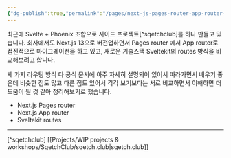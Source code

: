 ```yaml
---
{"dg-publish":true,"permalink":"/pages/next-js-pages-router-app-router-and-svelte-routes/","created":"2024-08-29","updated":"2024-09-01T16:11:00"}
---
```


최근에 Svelte + Phoenix 조합으로 사이드 프로젝트[^sqetchclub]를 하나 만들고 있습니다. 
회사에서도 Next.js 13으로 버전업하면서 Pages router 에서 App router로 점진적으로 마이그레이션을 하고 있고, 새로운 기술스택 Sveltekit의 routes 방식을 비교해보려고 합니다.

세 가지 라우팅 방식 다 공식 문서에 아주 자세히 설명되어 있어서 따라가면서 배우기 좋은데 비슷한 점도 많고 다른 점도 있어서 각각 보기보다는 서로 비교하면서 이해하면 더 도움이 될 것 같아 정리해보기로 했습니다.

- Next.js Pages router
- Next.js App router
- Sveltekit routes



---

[^sqetchclub] [[Projects/WIP projects & workshops/SqetchClub/sqetch.club\|sqetch.club]]